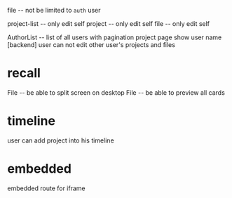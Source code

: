 file -- not be limited to `auth` user

project-list -- only edit self
project -- only edit self
file -- only edit self

AuthorList -- list of all users with pagination
project page show user name
[backend] user can not edit other user's projects and files

# recall

File -- be able to split screen on desktop
File -- be able to preview all cards

# timeline

user can add project into his timeline

# embedded

embedded route for iframe
